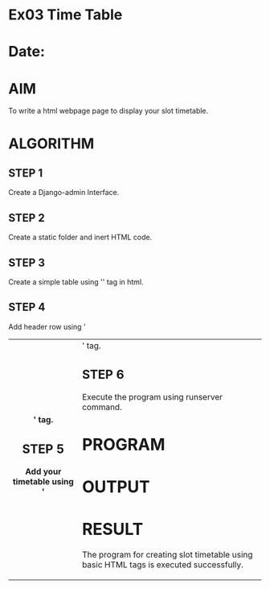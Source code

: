 # Ex03 Time Table
# Date:
# AIM
To write a html webpage page to display your slot timetable.

# ALGORITHM
## STEP 1
Create a Django-admin Interface.

## STEP 2
Create a static folder and inert HTML code.

## STEP 3
Create a simple table using '<table>' tag in html.

## STEP 4
Add header row using '<th>' tag.

## STEP 5
Add your timetable using '<td>' tag.

## STEP 6
Execute the program using runserver command.

# PROGRAM
# OUTPUT
# RESULT
The program for creating slot timetable using basic HTML tags is executed successfully.
